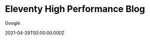 ---
title: Eleventy High Performance Blog
github: https://github.com/google/eleventy-high-performance-blog
demo: https://www.industrialempathy.com/posts/eleventy-high-performance-blog/
license: MIT
author: Google
author_link: ''
author_twitter: GoogleOSS
date: 2021-04-29T00:00:00.000Z
ssg:
  - Eleventy
cms:
  - NetlifyCMS
css: null
category:
  - Blog
description: >-
  A high performance blog template for the 11ty static site generator.A starter
  repository for building a blog with the Eleventy static site generator
  implementing a wide range of performance best practices.
draft: false
publish_date: '2020-09-04T08:16:00Z'
update_date: '2022-07-28T06:58:21Z'
github_star: 3705
github_fork: 255
---